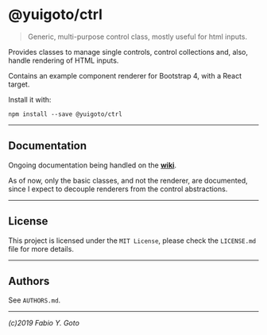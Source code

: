 @yuigoto/ctrl
=============

> Generic, multi-purpose control class, mostly useful for html inputs.

Provides classes to manage single controls, control collections and, also, handle rendering of HTML inputs.

Contains an example component renderer for Bootstrap 4, with a React target.

Install it with:

    npm install --save @yuigoto/ctrl

-----

Documentation
-------------

Ongoing documentation being handled on the [**wiki**](https://github.com/yuigoto/ctrl/wiki).

As of now, only the basic classes, and not the renderer, are documented, since I expect to decouple renderers from the control abstractions.

-----

License
-------

This project is licensed under the `MIT License`, please check the `LICENSE.md` file for more details.

-----

Authors
-------

See `AUTHORS.md`.

-----

_(c)2019 Fabio Y. Goto_
